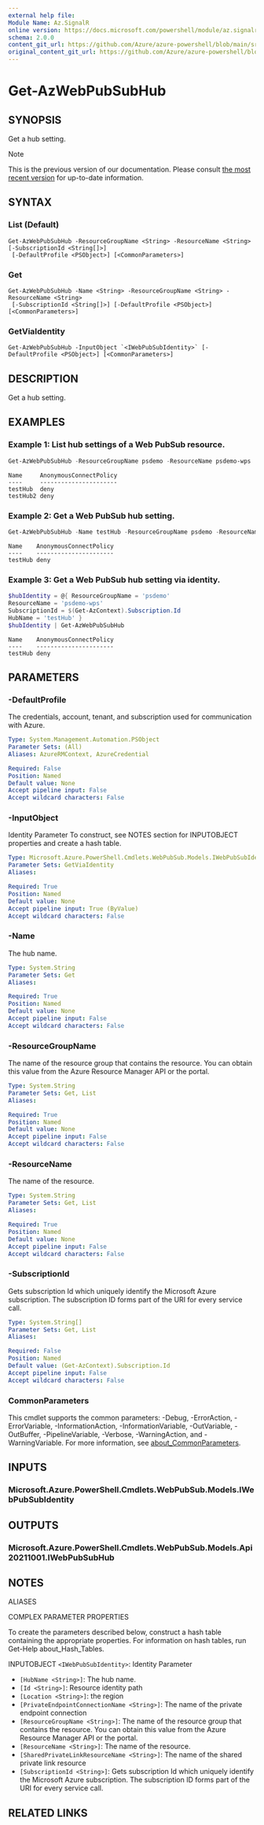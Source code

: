 ```yaml
---
external help file: 
Module Name: Az.SignalR
online version: https://docs.microsoft.com/powershell/module/az.signalr/get-azwebpubsubhub
schema: 2.0.0
content_git_url: https://github.com/Azure/azure-powershell/blob/main/src/SignalR/SignalR/help/Get-AzWebPubSubHub.md
original_content_git_url: https://github.com/Azure/azure-powershell/blob/main/src/SignalR/SignalR/help/Get-AzWebPubSubHub.md
---
```


# Get-AzWebPubSubHub

## SYNOPSIS
Get a hub setting.

> [!NOTE]
>This is the previous version of our documentation. Please consult [the most recent version](/powershell/module/az.signalr/get-azwebpubsubhub) for up-to-date information.

## SYNTAX

### List (Default)
```
Get-AzWebPubSubHub -ResourceGroupName <String> -ResourceName <String> [-SubscriptionId <String[]>]
 [-DefaultProfile <PSObject>] [<CommonParameters>]
```

### Get
```
Get-AzWebPubSubHub -Name <String> -ResourceGroupName <String> -ResourceName <String>
 [-SubscriptionId <String[]>] [-DefaultProfile <PSObject>] [<CommonParameters>]
```

### GetViaIdentity
```
Get-AzWebPubSubHub -InputObject `<IWebPubSubIdentity>` [-DefaultProfile <PSObject>] [<CommonParameters>]
```

## DESCRIPTION
Get a hub setting.

## EXAMPLES

### Example 1: List hub settings of a Web PubSub resource.
```powershell
Get-AzWebPubSubHub -ResourceGroupName psdemo -ResourceName psdemo-wps
```

```output
Name     AnonymousConnectPolicy
----     ----------------------
testHub  deny
testHub2 deny
```



### Example 2: Get a Web PubSub hub setting.
```powershell
Get-AzWebPubSubHub -Name testHub -ResourceGroupName psdemo -ResourceName psdemo-wps
```

```output
Name    AnonymousConnectPolicy
----    ----------------------
testHub deny
```



### Example 3: Get a Web PubSub hub setting via identity.
```powershell
$hubIdentity = @{ ResourceGroupName = 'psdemo'
ResourceName = 'psdemo-wps'
SubscriptionId = $(Get-AzContext).Subscription.Id
HubName = 'testHub' }
$hubIdentity | Get-AzWebPubSubHub
```

```output
Name    AnonymousConnectPolicy
----    ----------------------
testHub deny
```



## PARAMETERS

### -DefaultProfile
The credentials, account, tenant, and subscription used for communication with Azure.

```yaml
Type: System.Management.Automation.PSObject
Parameter Sets: (All)
Aliases: AzureRMContext, AzureCredential

Required: False
Position: Named
Default value: None
Accept pipeline input: False
Accept wildcard characters: False
```

### -InputObject
Identity Parameter
To construct, see NOTES section for INPUTOBJECT properties and create a hash table.

```yaml
Type: Microsoft.Azure.PowerShell.Cmdlets.WebPubSub.Models.IWebPubSubIdentity
Parameter Sets: GetViaIdentity
Aliases:

Required: True
Position: Named
Default value: None
Accept pipeline input: True (ByValue)
Accept wildcard characters: False
```

### -Name
The hub name.

```yaml
Type: System.String
Parameter Sets: Get
Aliases:

Required: True
Position: Named
Default value: None
Accept pipeline input: False
Accept wildcard characters: False
```

### -ResourceGroupName
The name of the resource group that contains the resource.
You can obtain this value from the Azure Resource Manager API or the portal.

```yaml
Type: System.String
Parameter Sets: Get, List
Aliases:

Required: True
Position: Named
Default value: None
Accept pipeline input: False
Accept wildcard characters: False
```

### -ResourceName
The name of the resource.

```yaml
Type: System.String
Parameter Sets: Get, List
Aliases:

Required: True
Position: Named
Default value: None
Accept pipeline input: False
Accept wildcard characters: False
```

### -SubscriptionId
Gets subscription Id which uniquely identify the Microsoft Azure subscription.
The subscription ID forms part of the URI for every service call.

```yaml
Type: System.String[]
Parameter Sets: Get, List
Aliases:

Required: False
Position: Named
Default value: (Get-AzContext).Subscription.Id
Accept pipeline input: False
Accept wildcard characters: False
```

### CommonParameters
This cmdlet supports the common parameters: -Debug, -ErrorAction, -ErrorVariable, -InformationAction, -InformationVariable, -OutVariable, -OutBuffer, -PipelineVariable, -Verbose, -WarningAction, and -WarningVariable. For more information, see [about_CommonParameters](http://go.microsoft.com/fwlink/?LinkID=113216).

## INPUTS

### Microsoft.Azure.PowerShell.Cmdlets.WebPubSub.Models.IWebPubSubIdentity

## OUTPUTS

### Microsoft.Azure.PowerShell.Cmdlets.WebPubSub.Models.Api20211001.IWebPubSubHub

## NOTES

ALIASES

COMPLEX PARAMETER PROPERTIES

To create the parameters described below, construct a hash table containing the appropriate properties. For information on hash tables, run Get-Help about_Hash_Tables.


INPUTOBJECT `<IWebPubSubIdentity>`: Identity Parameter
  - `[HubName <String>]`: The hub name.
  - `[Id <String>]`: Resource identity path
  - `[Location <String>]`: the region
  - `[PrivateEndpointConnectionName <String>]`: The name of the private endpoint connection
  - `[ResourceGroupName <String>]`: The name of the resource group that contains the resource. You can obtain this value from the Azure Resource Manager API or the portal.
  - `[ResourceName <String>]`: The name of the resource.
  - `[SharedPrivateLinkResourceName <String>]`: The name of the shared private link resource
  - `[SubscriptionId <String>]`: Gets subscription Id which uniquely identify the Microsoft Azure subscription. The subscription ID forms part of the URI for every service call.

## RELATED LINKS

